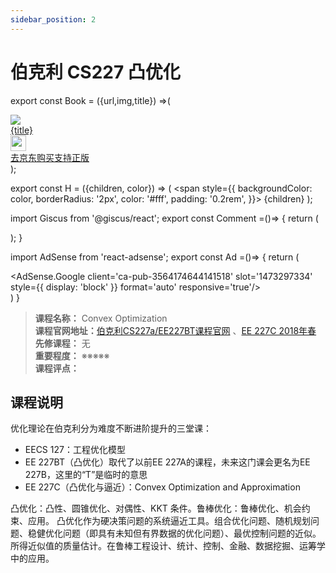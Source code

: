 ```yaml
---
sidebar_position: 2
---
```


# 伯克利 CS227 凸优化
export const Book = ({url,img,title}) =>(
<div class="bookitem">
  <a href={url} target="_blank" class="book-content">
    <div class="book-img">
      <img src={img} />
    </div>
    <div class="book-detail">
      <div class="book-title">{title}</div>
      <div class="boook-desc">
        <img width="25" height="25" src="https://hackweek-1251009918.cos.ap-shanghai.myqcloud.com/hackway/cs/jd.svg" />
        <div class="book-jd">去京东购买支持正版</div>
      </div>
    </div>
  </a>
  </div> 
);

export const H = ({children, color}) => (
  <span
    style={{
      backgroundColor: color,
      borderRadius: '2px',
      color: '#fff',
      padding: '0.2rem',
    }}>
    {children}
  </span>
);

import Giscus from '@giscus/react';
export const Comment =()=> {
  return (
   <div className="comments-container">
      <Giscus
        src="https://giscus.app/client.js"
        id="comments"
        repo="lidongyx/hackwaydoc"
        repoId="R_kgDOHUMOyA"
        category="Announcements"
        categoryId="DIC_kwDOHUMOyM4CPCtD"
        mapping="title"
        reactionsEnabled="1"
        emitMetadata="0"
        inputPosition="top"
        theme="light"
        lang="zh-CN"
        crossorigin="anonymous"
      />
    </div>
  );
}

import AdSense from 'react-adsense';
export const Ad =()=> {
  return (
    <div className="ad-container">
      <AdSense.Google
        client='ca-pub-3564174644141518'
        slot='1473297334'
        style={{ display: 'block' }}
        format='auto'
        responsive='true'/>
    </div>
  )
}




>**课程名称：** Convex Optimization     
**课程官网地址：**[伯克利CS227a/EE227BT课程官网](https://people.eecs.berkeley.edu/~elghaoui/Teaching/EE227BT/index.html) 、[EE 227C 2018年春](https://ee227c.github.io/) 
**先修课程：** 无  
**重要程度：** ※※※※※  
**课程评点：** 

## 课程说明
优化理论在伯克利分为难度不断进阶提升的三堂课：

- EECS 127：工程优化模型
- EE 227BT（凸优化）取代了以前EE 227A的课程，未来这门课会更名为EE 227B，这里的“T”是临时的意思
- EE 227C（凸优化与逼近）：Convex Optimization and Approximation


凸优化：凸性、圆锥优化、对偶性、KKT 条件。鲁棒优化：鲁棒优化、机会约束、应用。
凸优化作为硬决策问题的系统逼近工具。组合优化问题、随机规划问题、稳健优化问题（即具有未知但有界数据的优化问题）、最优控制问题的近似。所得近似值的质量估计。在鲁棒工程设计、统计、控制、金融、数据挖掘、运筹学中的应用。


<Comment></Comment>
